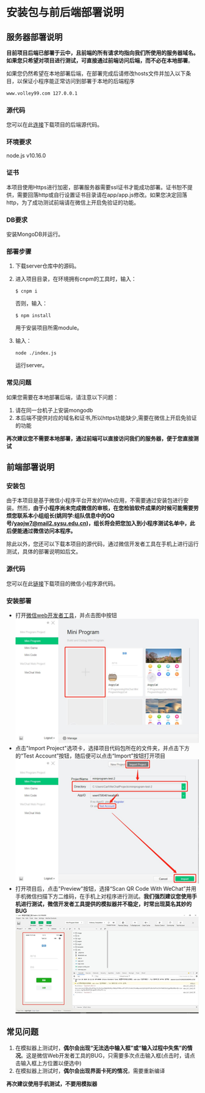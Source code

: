 # 安装包与前后端部署说明

## 服务器部署说明
**目前项目后端已部署于云中，且前端的所有请求均指向我们所使用的服务器域名。如果您只希望对项目进行测试，可直接通过前端访问后端，而不必在本地部署**。

如果您仍然希望在本地部署后端，在部署完成后请修改hosts文件并加入以下条目，以保证小程序能正常访问到部署于本地的后端程序

```sh
www.volley99.com 127.0.0.1
```

### 源代码
您可以在此[连接](https://github.com/2019swsad/server)下载项目的后端源代码。

### 环境要求
node.js v10.16.0

### 证书
本项目使用Https进行加密，部署服务器需要ssl证书才能成功部署。证书恕不提供，需要回落http或自行设置证书目录请在app/app.js修改。如果您决定回落http，为了成功测试前端请在微信上开启免验证的功能。

### DB要求
安装MongoDB并运行。

### 部署步骤

1. 下载server仓库中的源码。

2. 进入项目目录，在环境拥有cnpm的工具时，输入：

   ```
   $ cnpm i
   ```
   否则，输入：

   ```
   $ npm install
   ```
   用于安装项目所需module。

3. 输入：

   ```
   node ./index.js
   ```
   运行server。
   
### 常见问题
如果您需要在本地部署后端，请注意以下问题：
1. 请在同一台机子上安装mongodb
2. 本后端不提供对应的域名和证书,所以https功能缺少,需要在微信上开启免验证的功能

**再次建议您不需要本地部署，通过前端可以直接访问我们的服务器，便于您直接测试**


## 前端部署说明

### 安装包
由于本项目是基于微信小程序平台开发的Web应用，不需要通过安装包进行安装。然而，**由于小程序尚未完成微信的审核，在您检验软件成果的时候可能需要劳烦您联系本小组组长(姚同学:组队信息中的QQ号/yaojw7@mail2.sysu.edu.cn)，组长将会把您加入到小程序测试名单中，此后便能通过微信访问本程序。**

除此以外，您还可以下载本项目的源代码，通过微信开发者工具在手机上进行运行测试，具体的部署说明如后文。

### 源代码
您可以在此[链接](https://github.com/2019swsad/AngryCat)下载项目的微信小程序源代码。

### 安装部署
- 打开[微信web开发者工具](https://developers.weixin.qq.com/miniprogram/dev/devtools/download.html)，并点击图中按钮
  ![1](https://github.com/2019swsad/Software-Engineering-Experiment-Course-Document/blob/master/assets/Deployment/1.jpg)
- 点击"Import Project"选项卡，选择项目代码包所在的文件夹，并点击下方的“Test Account”按钮，随后便可以点击“Import”按钮打开项目
  ![2](assets/Deployment/2.jpg)
- 打开项目后，点击"Preview"按钮，选择“Scan QR Code With WeChat”并用手机微信扫描下方二维码，在手机上对程序进行测试。**我们强烈建议您使用手机进行测试，微信开发者工具提供的模拟器并不稳定，时常出现莫名其妙的BUG**
  ![3](assets/Deployment/3.jpg)

## 常见问题
1. 在模拟器上测试时，**偶尔会出现“无法选中输入框”或“输入过程中失焦”的情况**。这是微信Web开发者工具的BUG，只需要多次点击输入框(点击时，请点击输入框上方位置以便选中)
2. 在模拟器上测试时，**偶尔会出现界面卡死的情况**，需要重新编译

**再次建议使用手机测试，不要用模拟器**
